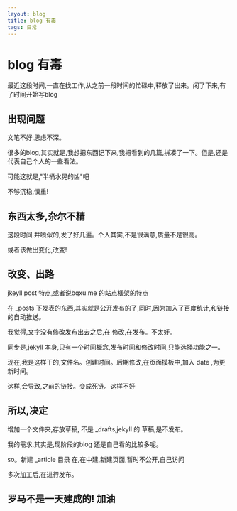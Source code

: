 ```yaml
---
layout: blog
title: blog 有毒
tags: 日常
---
```


# blog 有毒

最近这段时间,一直在找工作,从之前一段时间的忙碌中,释放了出来。闲了下来,有了时间开始写blog

## 出现问题

文笔不好,思虑不深。

很多的blog,其实就是,我想把东西记下来,我把看到的几篇,拼凑了一下。但是,还是代表自己个人的一些看法。

可能这就是,"半桶水晃的凶"吧

不够沉稳,慎重!

## 东西太多,杂尔不精

这段时间,井喷似的,发了好几遍。个人其实,不是很满意,质量不是很高。

或者该做出变化,改变!

## 改变、出路

jkeyll post 特点,或者说bqxu.me 的站点框架的特点

在 _posts 下发表的东西,其实就是公开发布的了,同时,因为加入了百度统计,和链接的自动推送。

我觉得,文字没有修改发布出去之后,在 修改,在发布。不太好。

同步是,jekyll 本身,只有一个时间概念,发布时间和修改时间,只能选择功能之一。

现在,我是这样干的,文件名。创建时间。后期修改,在页面摸板中,加入 date ,为更新时间。

这样,会导致,之前的链接。变成死链。这样不好

## 所以,决定

增加一个文件夹,存放草稿, 不是 _drafts,jekyll 的  草稿,是不发布。

我的需求,其实是,现阶段的blog 还是自己看的比较多呢。

so。新建 _article 目录 在,在中建,新建页面,暂时不公开,自己访问

多次加工后,在进行发布。

## 罗马不是一天建成的! 加油
